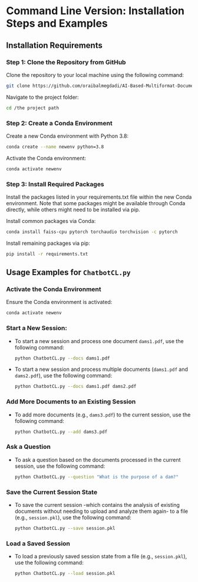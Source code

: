 # Command Line Version: Installation Steps and Examples

## Installation Requirements

### Step 1: Clone the Repository from GitHub
Clone the repository to your local machine using the following command:

```sh
git clone https://github.com/oraibalmegdadi/AI-Based-Multiformat-Document-Chatbot
```

Navigate to the project folder:

```sh
cd /the project path
```

### Step 2: Create a Conda Environment
Create a new Conda environment with Python 3.8:

```sh
conda create --name newenv python=3.8
```

Activate the Conda environment:


```sh
conda activate newenv
```

### Step 3: Install Required Packages
Install the packages listed in your requirements.txt file within the new Conda environment. Note that some packages might be available through Conda directly, while others might need to be installed via pip.

Install common packages via Conda:
```sh
conda install faiss-cpu pytorch torchaudio torchvision -c pytorch
```

Install remaining packages via pip:


```sh
pip install -r requirements.txt

```



## Usage Examples for `ChatbotCL.py`

### Activate the Conda Environment
Ensure the Conda environment is activated:

```sh
conda activate newenv
```

### Start a New Session:
* To start a new session and process one document `dams1.pdf`, use the following command:

    ```sh
    python ChatbotCL.py --docs dams1.pdf
    ```
* To start a new session and process multiple documents (`dams1.pdf` and `dams2.pdf`), use the following command:

    ```sh
    python ChatbotCL.py --docs dams1.pdf dams2.pdf
    ```

### Add More Documents to an Existing Session
* To add more documents (e.g., `dams3.pdf`) to the current session, use the following command:

    ```sh
    python ChatbotCL.py --add dams3.pdf
    ```

### Ask a Question
* To ask a question based on the documents processed in the current session, use the following command:

    ```sh
    python ChatbotCL.py --question "What is the purpose of a dam?"
    ```

### Save the Current Session State
* To save the current session -which contains the analysis of existing documents without needing to upload and analyze them again- to a file (e.g., `session.pkl`), use the following command:

    ```sh
    python ChatbotCL.py --save session.pkl
    ```

### Load a Saved Session
* To load a previously saved session state from a file (e.g., `session.pkl`), use the following command:

    ```sh
    python ChatbotCL.py --load session.pkl
    ```
